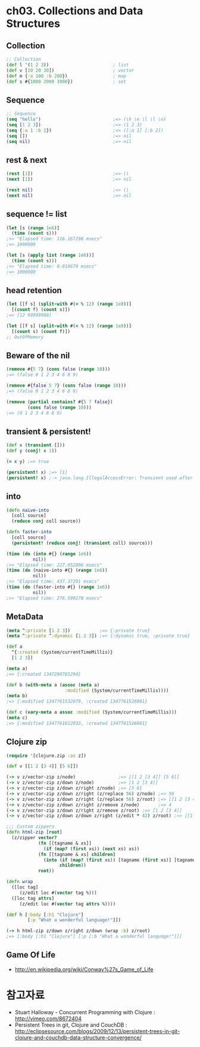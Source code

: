 ch03. Collections and Data Structures
================

## Collection

```clojure
;; Collection
(def l '(1 2 3))                        ; list
(def v [10 20 30])                      ; vector
(def m {:a 100 :b 200})                 ; map
(def s #{1000 2000 3000})               ; set
```

## Sequence

```clojure
;; Sequence
(seq "hello")                           ;=> (\h \e \l \l \o)
(seq [1 2 3])                           ;=> (1 2 3)
(seq {:a 1 :b 2})                       ;=> ([:a 1] [:b 2])
(seq [])                                ;=> nil
(seq nil)                               ;=> nil
```

## rest & next
```clojure
(rest [1])                              ;=> ()
(next [1])                              ;=> nil

(rest nil)                              ;=> ()
(next nil)                              ;=> nil
```

## sequence != list

```clojure
(let [s (range 1e6)]
  (time (count s)))
;>> "Elapsed time: 116.167298 msecs"
;=> 1000000

(let [s (apply list (range 1e6))]
  (time (count s)))
;>> "Elapsed time: 0.016679 msecs"
;=> 1000000
```

## head retention
```clojure
(let [[f s] (split-with #(< % 12) (range 1e8))]
  [(count f) (count s)])
;=> [12 99999988]

(let [[f s] (split-with #(< % 12) (range 1e8))]
  [(count s) (count f)])
;; OutOfMemory
```

## Beware of the nil
```clojure
(remove #{5 7} (cons false (range 10)))
;=> (false 0 1 2 3 4 6 8 9)

(remove #{false 5 7} (cons false (range 10)))
;=> (false 0 1 2 3 4 6 8 9)

(remove (partial contains? #{5 7 false})
        (cons false (range 10)))
;=> (0 1 2 3 4 6 8 9)
```

## transient & persistent!
```clojure
(def x (transient []))
(def y (conj! x 1))

(= x y) ;=> true

(persistent! x) ;=> [1]
(persistent! x) ;-> java.lang.IllegalAccessError: Transient used after persistent! call
```

## into
```clojure
(defn naive-into
  [coll source]
  (reduce conj coll source))

(defn faster-into
  [coll source]
  (persistent! (reduce conj! (transient coll) source)))

(time (do (into #{} (range 1e6))
          nil))
;>> "Elapsed time: 227.952806 msecs"
(time (do (naive-into #{} (range 1e6))
          nil))
;>> "Elapsed time: 437.37291 msecs"
(time (do (faster-into #{} (range 1e6))
          nil))
;>> "Elapsed time: 276.599278 msecs"
```

## MetaData
```clojure
(meta ^:private [1 2 3])           ;=> {:private true}
(meta ^:private ^:dynamic [1 2 3]) ;=> {:dynamic true, :private true}

(def a
  ^{:created (System/currentTimeMillis)}
  [1 2 3])

(meta a)
;=> {:created 1347290765294}

(def b (with-meta a (assoc (meta a)
                      :modified (System/currentTimeMillis))))
(meta b)
;=> {:modified 1347761532079, :created 1347761526881}

(def c (vary-meta a assoc :modified (System/currentTimeMillis)))
(meta c)
;=> {:modified 1347761612033, :created 1347761526881}
```

## Clojure zip
```clojure
(require '[clojure.zip :as z])

(def v [[1 2 [3 4]] [5 6]])

(-> v z/vector-zip z/node)                ;=> [[1 2 [3 4]] [5 6]]
(-> v z/vector-zip z/down z/node)         ;=> [1 2 [3 4]]
(-> v z/vector-zip z/down z/right z/node) ;=> [5 6]
(-> v z/vector-zip z/down z/right (z/replace 56) z/node) ;=> 56
(-> v z/vector-zip z/down z/right (z/replace 56) z/root) ;=> [[1 2 [3 4]] 56]
(-> v z/vector-zip z/down z/right z/remove z/node)       ;=> 4
(-> v z/vector-zip z/down z/right z/remove z/root) ;=> [1 2 [3 4]]
(-> v z/vector-zip z/down z/down z/right (z/edit * 42) z/root) ;=> [[1 84 [3 4]] [5 6]]

;;; Custom zippers
(defn html-zip [root]
  (z/zipper vector?
            (fn [[tagname & xs]]
              (if (map? (first xs)) (next xs) xs))
            (fn [[tagname & xs] children]
              (into (if (map? (first xs)) [tagname (first xs)] [tagname])
                    children))
            root))

(defn wrap
  ([loc tag]
     (z/edit loc #(vector tag %)))
  ([loc tag attrs]
     (z/edit loc #(vector tag attrs %))))

(def h [:body [:h1 "Clojure"]
        [:p "What a wonderful language!"]])

(-> h html-zip z/down z/right z/down (wrap :b) z/root)
;=> [:body [:h1 "Clojure"] [:p [:b "What a wonderful language!"]]]
```

## Game Of Life
* http://en.wikipedia.org/wiki/Conway%27s_Game_of_Life

# 참고자료
* Stuart Halloway - Concurrent Programming with Clojure : http://vimeo.com/8672404
* Persistent Trees in git, Clojure and CouchDB : http://eclipsesource.com/blogs/2009/12/13/persistent-trees-in-git-clojure-and-couchdb-data-structure-convergence/
